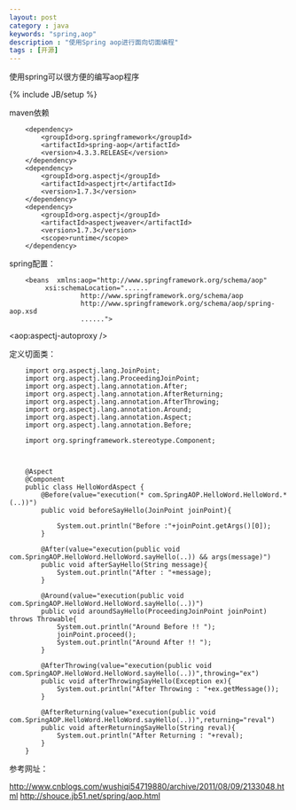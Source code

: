 ```yaml
---
layout: post
category : java
keywords: "spring,aop"
description : "使用Spring aop进行面向切面编程"
tags : [开源]
---
```


使用spring可以很方便的编写aop程序

<!--break-->

{% include JB/setup %}

maven依赖

        <dependency>
            <groupId>org.springframework</groupId>
            <artifactId>spring-aop</artifactId>
            <version>4.3.3.RELEASE</version>
        </dependency>
        <dependency>
            <groupId>org.aspectj</groupId>
            <artifactId>aspectjrt</artifactId>
            <version>1.7.3</version>
        </dependency>
        <dependency>
            <groupId>org.aspectj</groupId>
            <artifactId>aspectjweaver</artifactId>
            <version>1.7.3</version>
            <scope>runtime</scope>
        </dependency>

spring配置：

        <beans  xmlns:aop="http://www.springframework.org/schema/aop"
             xsi:schemaLocation="......
                      http://www.springframework.org/schema/aop
                      http://www.springframework.org/schema/aop/spring-aop.xsd
                      ......">
   <aop:aspectj-autoproxy />

定义切面类：

        import org.aspectj.lang.JoinPoint;
        import org.aspectj.lang.ProceedingJoinPoint;
        import org.aspectj.lang.annotation.After;
        import org.aspectj.lang.annotation.AfterReturning;
        import org.aspectj.lang.annotation.AfterThrowing;
        import org.aspectj.lang.annotation.Around;
        import org.aspectj.lang.annotation.Aspect;
        import org.aspectj.lang.annotation.Before;

        import org.springframework.stereotype.Component;



        @Aspect
        @Component
        public class HelloWordAspect {
            @Before(value="execution(* com.SpringAOP.HelloWord.HelloWord.*(..))")
            public void beforeSayHello(JoinPoint joinPoint){

                System.out.println("Before :"+joinPoint.getArgs()[0]);
            }

            @After(value="execution(public void com.SpringAOP.HelloWord.HelloWord.sayHello(..)) && args(message)")
            public void afterSayHello(String message){
                System.out.println("After : "+message);
            }

            @Around(value="execution(public void com.SpringAOP.HelloWord.HelloWord.sayHello(..))")
            public void aroundSayHello(ProceedingJoinPoint joinPoint) throws Throwable{
                System.out.println("Around Before !! ");
                joinPoint.proceed();
                System.out.println("Around After !! ");
            }

            @AfterThrowing(value="execution(public void com.SpringAOP.HelloWord.HelloWord.sayHello(..))",throwing="ex")
            public void afterThrowingSayHello(Exception ex){
                System.out.println("After Throwing : "+ex.getMessage());
            }

            @AfterReturning(value="execution(public void com.SpringAOP.HelloWord.HelloWord.sayHello(..))",returning="reval")
            public void afterReturningSayHello(String reval){
                System.out.println("After Returning : "+reval);
            }
        }


参考网址：

http://www.cnblogs.com/wushiqi54719880/archive/2011/08/09/2133048.html
http://shouce.jb51.net/spring/aop.html